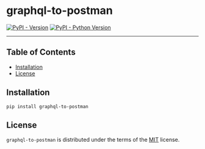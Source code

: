# graphql-to-postman

[![PyPI - Version](https://img.shields.io/pypi/v/graphql-to-postman.svg)](https://pypi.org/project/graphql-to-postman)
[![PyPI - Python Version](https://img.shields.io/pypi/pyversions/graphql-to-postman.svg)](https://pypi.org/project/graphql-to-postman)

-----

## Table of Contents

- [Installation](#installation)
- [License](#license)

## Installation

```console
pip install graphql-to-postman
```

## License

`graphql-to-postman` is distributed under the terms of the [MIT](https://spdx.org/licenses/MIT.html) license.
